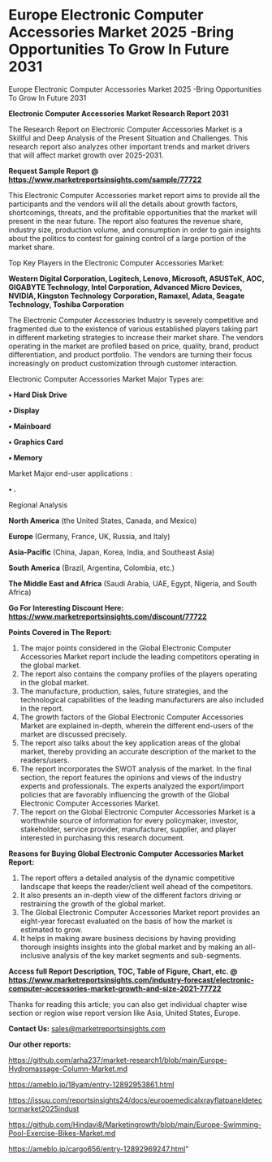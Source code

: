 # Europe Electronic Computer Accessories Market 2025 -Bring Opportunities To Grow In Future 2031
Europe Electronic Computer Accessories Market 2025 -Bring Opportunities To Grow In Future 2031

<strong>Electronic Computer Accessories Market Research Report 2031</strong>

The Research Report on Electronic Computer Accessories Market is a Skillful and Deep Analysis of the Present Situation and Challenges. This research report also analyzes other important trends and market drivers that will affect market growth over 2025-2031.

<strong>Request Sample Report @ <a href=https://www.marketreportsinsights.com/sample/77722>https://www.marketreportsinsights.com/sample/77722</a></strong>

This Electronic Computer Accessories market report aims to provide all the participants and the vendors will all the details about growth factors, shortcomings, threats, and the profitable opportunities that the market will present in the near future. The report also features the revenue share, industry size, production volume, and consumption in order to gain insights about the politics to contest for gaining control of a large portion of the market share.

Top Key Players in the Electronic Computer Accessories Market:

<strong>Western Digital Corporation, Logitech, Lenovo, Microsoft, ASUSTeK, AOC, GIGABYTE Technology, Intel Corporation, Advanced Micro Devices, NVIDIA, Kingston Technology Corporation, Ramaxel, Adata, Seagate Technology, Toshiba Corporation</strong>

The Electronic Computer Accessories Industry is severely competitive and fragmented due to the existence of various established players taking part in different marketing strategies to increase their market share. The vendors operating in the market are profiled based on price, quality, brand, product differentiation, and product portfolio. The vendors are turning their focus increasingly on product customization through customer interaction.

Electronic Computer Accessories Market Major Types are:

<strong>• Hard Disk Drive

• Display

• Mainboard

• Graphics Card

• Memory</strong>

Market Major end-user applications :

<strong>• .</strong>

Regional Analysis

</u><strong><b>North America</b></strong> (the United States, Canada, and Mexico)

<strong><b>Europe </b></strong>(Germany, France, UK, Russia, and Italy)

<strong><b>Asia-Pacific</b></strong> (China, Japan, Korea, India, and Southeast Asia)

<strong><b>South America</b></strong> (Brazil, Argentina, Colombia, etc.)

<strong><b>The Middle East and Africa</b></strong> (Saudi Arabia, UAE, Egypt, Nigeria, and South Africa)

<strong>Go For Interesting Discount Here: <a href=https://www.marketreportsinsights.com/discount/77722>https://www.marketreportsinsights.com/discount/77722</a></strong>

<strong>Points Covered in The Report:</strong>
<ol>
  <li>The major points considered in the Global Electronic Computer Accessories Market report include the leading competitors operating in the global market.</li>
  <li>The report also contains the company profiles of the players operating in the global market.</li>
  <li>The manufacture, production, sales, future strategies, and the technological capabilities of the leading manufacturers are also included in the report.</li>
  <li>The growth factors of the Global Electronic Computer Accessories Market are explained in-depth, wherein the different end-users of the market are discussed precisely.</li>
  <li>The report also talks about the key application areas of the global market, thereby providing an accurate description of the market to the readers/users.</li>
  <li>The report incorporates the SWOT analysis of the market. In the final section, the report features the opinions and views of the industry experts and professionals. The experts analyzed the export/import policies that are favorably influencing the growth of the Global Electronic Computer Accessories Market.</li>
  <li>The report on the Global Electronic Computer Accessories Market is a worthwhile source of information for every policymaker, investor, stakeholder, service provider, manufacturer, supplier, and player interested in purchasing this research document.</li>
</ol>
<strong>Reasons for Buying Global Electronic Computer Accessories Market Report:</strong>

<ol>
  <li>The report offers a detailed analysis of the dynamic competitive landscape that keeps the reader/client well ahead of the competitors.</li>
  <li>It also presents an in-depth view of the different factors driving or restraining the growth of the global market.</li>
  <li>The Global Electronic Computer Accessories Market report provides an eight-year forecast evaluated on the basis of how the market is estimated to grow.</li>
  <li>It helps in making aware business decisions by having providing thorough insights insights into the global market and by making an all-inclusive analysis of the key market segments and sub-segments.</li>
</ol>
<strong>Access full Report Description, TOC, Table of Figure, Chart, etc. @ <a href=https://www.marketreportsinsights.com/industry-forecast/electronic-computer-accessories-market-growth-and-size-2021-77722>https://www.marketreportsinsights.com/industry-forecast/electronic-computer-accessories-market-growth-and-size-2021-77722</a></strong>


Thanks for reading this article; you can also get individual chapter wise section or region wise report version like Asia, United States, Europe.

<strong>Contact Us:</strong>
sales@marketreportsinsights.com

<strong>Our other reports:</strong>

<a href=https://github.com/arha237/market-research1/blob/main/Europe-Hydromassage-Column-Market.md>https://github.com/arha237/market-research1/blob/main/Europe-Hydromassage-Column-Market.md</a>

<a href=https://ameblo.jp/18yam/entry-12892953861.html>https://ameblo.jp/18yam/entry-12892953861.html</a>

<a href=https://issuu.com/reportsinsights24/docs/europemedicalxrayflatpaneldetectormarket2025indust>https://issuu.com/reportsinsights24/docs/europemedicalxrayflatpaneldetectormarket2025indust</a>

<a href=https://github.com/Hindavi8/Marketingrowth/blob/main/Europe-Swimming-Pool-Exercise-Bikes-Market.md>https://github.com/Hindavi8/Marketingrowth/blob/main/Europe-Swimming-Pool-Exercise-Bikes-Market.md</a>

<a href=https://ameblo.jp/cargo656/entry-12892969247.html>https://ameblo.jp/cargo656/entry-12892969247.html</a>"

